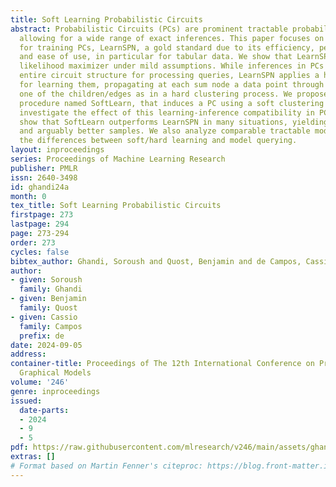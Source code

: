 ```yaml
---
title: Soft Learning Probabilistic Circuits
abstract: Probabilistic Circuits (PCs) are prominent tractable probabilistic models,
  allowing for a wide range of exact inferences. This paper focuses on the main algorithm
  for training PCs, LearnSPN, a gold standard due to its efficiency, performance,
  and ease of use, in particular for tabular data. We show that LearnSPN is a greedy
  likelihood maximizer under mild assumptions. While inferences in PCs may use the
  entire circuit structure for processing queries, LearnSPN applies a hard method
  for learning them, propagating at each sum node a data point through one and only
  one of the children/edges as in a hard clustering process. We propose a new learning
  procedure named SoftLearn, that induces a PC using a soft clustering process. We
  investigate the effect of this learning-inference compatibility in PCs. Our experiments
  show that SoftLearn outperforms LearnSPN in many situations, yielding better likelihoods
  and arguably better samples. We also analyze comparable tractable models to highlight
  the differences between soft/hard learning and model querying.
layout: inproceedings
series: Proceedings of Machine Learning Research
publisher: PMLR
issn: 2640-3498
id: ghandi24a
month: 0
tex_title: Soft Learning Probabilistic Circuits
firstpage: 273
lastpage: 294
page: 273-294
order: 273
cycles: false
bibtex_author: Ghandi, Soroush and Quost, Benjamin and de Campos, Cassio
author:
- given: Soroush
  family: Ghandi
- given: Benjamin
  family: Quost
- given: Cassio
  family: Campos
  prefix: de
date: 2024-09-05
address:
container-title: Proceedings of The 12th International Conference on Probabilistic
  Graphical Models
volume: '246'
genre: inproceedings
issued:
  date-parts:
  - 2024
  - 9
  - 5
pdf: https://raw.githubusercontent.com/mlresearch/v246/main/assets/ghandi24a/ghandi24a.pdf
extras: []
# Format based on Martin Fenner's citeproc: https://blog.front-matter.io/posts/citeproc-yaml-for-bibliographies/
---
```

